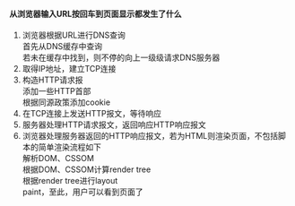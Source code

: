 #### 从浏览器输入URL按回车到页面显示都发生了什么

1. 浏览器根据URL进行DNS查询  
  首先从DNS缓存中查询  
  若未在缓存中找到，则不停的向上一级级请求DNS服务器
2. 取得IP地址，建立TCP连接
3. 构造HTTP请求报  
  添加一些HTTP首部  
  根据同源政策添加cookie  
4. 在TCP连接上发送HTTP报文，等待响应
5. 服务器处理HTTP请求报文，返回响应HTTP响应报文
6. 浏览器处理服务器返回的HTTP响应报文，若为HTML则渲染页面，不包括脚本的简单渲染流程如下  
  解析DOM、CSSOM  
  根据DOM、CSSOM计算render tree  
  根据render tree进行layout  
  paint，至此，用户可以看到页面了  
